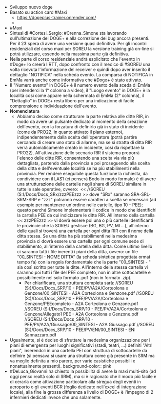 - Sviluppo nuovo doge
- Basato su action card #Maxi
	- https://dogeplus-trainer.onrender.com/
	-
- #Maxi
- Sintesi di #Cortesi_Sergio: #Crenna_Simone sta lavorando sull'ultimazione del DOGE+ e alla correzione dei bug ancora presenti. Per il 23 spera di avere una versione quasi definitiva. Per gli incontri residenziali del corso maxi per SOREU la versione training già on-line si potrà utilizzare, essendo nella massima parte già definitiva.
- Nella parte di corso residenziale andrà esplicitato che l'evento in #Doge+ lo creerà l'RTT, dopo confronto con il medico di #SOREU una volta ricevuta l'informazione del receiver e quindi dopo aver inserito il dettaglio "NOTIFICA" nella scheda evento. La comparsa di NOTIFICA in EmMa varrà anche come informativa che #Doge+ è stato attivato.
- Il "Numero evento" in DOGE+ è il numero evento della sceda di EmMa (per intenderci la 1° colonna a video), il "Luogo evento" in DOGE+ è la località così come appare nella schermata di EmMa (2° colonna), il "Dettaglio" in DOGE+ resta libero per una indicazione di facile comprensione e individuazione dell'evento.
- **Nomenclatura**
	- Abbiamo deciso come strutturare la parte relativa alle ditte RIR, in modo da avere un pulsante dedicato al momento della creazione dell'evento, con la forzatura di definirlo già in stato di incidente (come da PRO22, in quanto attivato il piano esterno), indipendentemente dalla scelta dell'operatore (potrà partire cercando di creare uno stato di allarme, ma se si stratta di ditta RIR verrà automaticamente creato in incidente,
	  così da rispettare la PRO22). All'attivazione dello scenario RIR il sistema proporrà l'elenco delle ditte RIR, consentendo una scelta via via più dettagliata, partendo dalla provincia e poi proseguendo alla 
	  scelta della ditta e dell'eventuale località se ha più stabilimenti nella provincia.
	  Per rendere eseguibile questa funzione la richiesta, da condividere con il LAS1 (ci penserà Bodo in modo formale) è di avere una strutturazione delle cartelle negli share di SOREU similare in tutte le sale operative, ovvero:  << //SOREU (S:)/Docs/Docs_SRx/zzzPEEzzz >> dove "SRx" saranno SRA-SRL-SRM-SRP e "zzz" potranno essere caratteri a scelta se necessari (ad esempio per mantenere un'ordine nelle cartelle, tipo 10 - PEE); questo perché Simone implementerà il codice in modo che identifichi la cartella PEE da cui indicizzare le ditte RIR. All'interno della cartella << zzzPEEzzz >> vi dovrà essere poi una o più cartelle identificanti le provincie che la SOREU gestisce (BG, BG, PV, MI ...), all'interno delle quali si troverà una cartella per ogni ditta RIR con il nome della ditta stessa. Se una ditta ha più stabilimenti nella medesima provincia ci dovrà essere una cartella per ogni comune sede di stabilimento, all'interno della cartella della ditta. Come ultimo livello ci saranno tutti i file inerenti i piani della ditta, ovvero: un file "00_SINTESI - NOME DITTA" (la scheda sintetica progettata ormai tempo fa) con la regola fondamentale che la parte "00_SINTESI - " sia così scritto per tutte le ditte. All'interno della stessa cartella vi saranno poi tutti i file del PEE completo, non in altre sottocartelle e possibilmente nel solo formato .pdf (non in formato .zip).
		- Per chiarificare, una struttura completa sarà:
		  //SOREU (S:)/Docs/Docs_SRP/10 - PEE/PV/A2A/Corteolona e Genzone/00_SINTESI - A2A Corteolona e Genzone.pdf
		  //SOREU (S:)/Docs/Docs_SRP/10 - PEE/PV/A2A/Corteolona e Genzone/PEEcompleto - A2A Corteolona e Genzone.pdf
		  //SOREU (S:)/Docs/Docs_SRP/10 - PEE/PV/A2A/Corteolona e Genzone/Allegato1 PEE - A2A Corteolona e Genzone.pdf
		  //SOREU (S:)/Docs/Docs_SRP/10 - PEE/PV/A2A/Giussago/00_SINTESI - A2A Giussago.pdf
		  //SOREU (S:)/Docs/Docs_SRP/10 - PEE/PV/ENI/00_SINTESI - ENI Sannazzaro.pdf
- Ugualmente, si è deciso di sfruttare la medesima organizzazione per i piani di emergenza per luoghi significativi (stadi, teatri, ...) definiti "Altri piani", inserendoli in una cartella PEI con struttura di sottocartelle da definire (si pensava si usare una struttura come già presente in SRM ma va meglio definita a mio parere, per varie casistiche possibili e nonattualmente presenti).
  background-color:: pink
- #DeLuca_Giovanni ha chiesto la possibilità di avere la maxi multi-sito (ad oggi penso realtà solo di SRM), ma si è ragionato che il modo più facile è di cerarla come attivazione particolare alla stregua degli eventi in aeroporto o gli eventi BCR (foglio dedicato nell'excel di integrazione 
  locale), alla fine la grossa differenza a livello di DOGE+ è l'impegno di 2 infermieri dedicati invece che uno solamente.